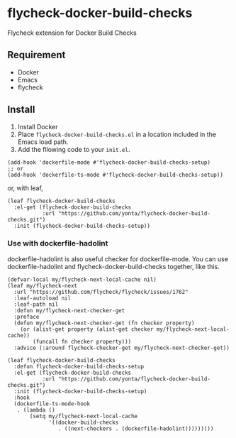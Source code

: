 # flycheck-docker-build-checks

Flycheck extension for Docker Build Checks

## Requirement

- Docker
- Emacs
- flycheck

## Install

1. Install Docker
1. Place `flycheck-docker-build-checks.el` in a location included in the Emacs load path.
1. Add the fllowing code to your `init.el`.

```emacs-lisp
(add-hook 'dockerfile-mode #'flycheck-docker-build-checks-setup)
;; or
(add-hook 'dockerfile-ts-mode #'flycheck-docker-build-checks-setup))
```

or, with leaf,

```emacs-lisp
(leaf flycheck-docker-build-checks
  :el-get (flycheck-docker-build-checks
           :url "https://github.com/yonta/flycheck-docker-build-checks.git")
  :init (flycheck-docker-build-checks-setup))
```

### Use with dockerfile-hadolint

dockerfile-hadolint is also useful checker for dockerfile-mode.
You can use dockerfile-hadolint and flycheck-docker-build-checks together, like this.

```emacs-lisp
(defvar-local my/flycheck-next-local-cache nil)
(leaf my/flycheck-next
  :url "https://github.com/flycheck/flycheck/issues/1762"
  :leaf-autoload nil
  :leaf-path nil
  :defun my/flycheck-next-checker-get
  :preface
  (defun my/flycheck-next-checker-get (fn checker property)
    (or (alist-get property (alist-get checker my/flycheck-next-local-cache))
        (funcall fn checker property)))
  :advice (:around flycheck-checker-get my/flycheck-next-checker-get))

(leaf flycheck-docker-build-checks
  :defun flycheck-docker-build-checks-setup
  :el-get (flycheck-docker-build-checks
           :url "https://github.com/yonta/flycheck-docker-build-checks.git")
  :init (flycheck-docker-build-checks-setup)
  :hook
  (dockerfile-ts-mode-hook
   . (lambda ()
       (setq my/flycheck-next-local-cache
             '((docker-build-checks
                . ((next-checkers . (dockerfile-hadolint)))))))))
```
